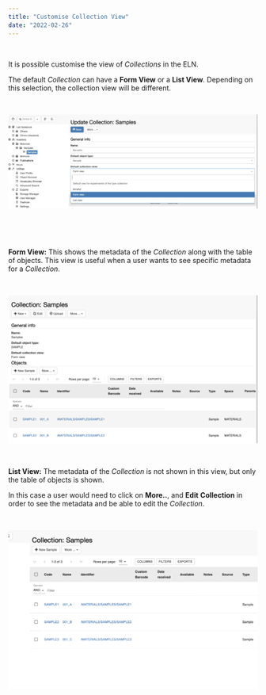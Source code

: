 ```yaml
---
title: "Customise Collection View"
date: "2022-02-26"
---
```


 

It is possible customise the view of _Collections_ in the ELN.

The default _Collection_ can have a **Form View** or a **List View**. Depending on this selection, the collection view will be different.

 

![](images/Screenshot-2022-02-26-at-01.06.36-1024x387.png)

 

 

**Form View:** This shows the metadata of the _Collection_ along with the table of objects. This view is useful when a user wants to see specific metadata for a _Collection_.

 

![](images/Screenshot-2022-02-26-at-01.12.03-1024x608.png)

 

**List View:** The metadata of the _Collection_ is not shown in this view, but only the table of objects is shown.

In this case a user would need to click on **More..**, and **Edit** **Collection** in order to see the metadata and be able to edit the _Collection_.

 

![](images/Screenshot-2022-02-26-at-01.17.44-1024x649.png)
